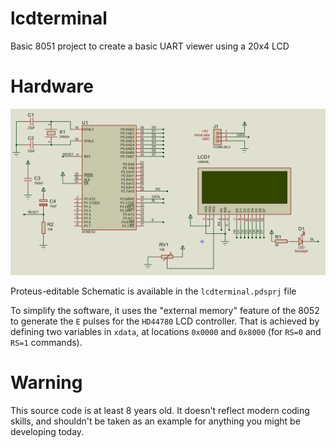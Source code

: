 # lcdterminal
Basic 8051 project to create a basic UART viewer using a 20x4 LCD 

# Hardware

![Schematic](schematic.png)

Proteus-editable Schematic is available in the `lcdterminal.pdsprj` file

To simplify the software, it uses the "external memory" feature of the 8052 to generate the `E` pulses for the `HD44780` LCD controller. That is achieved by defining two variables in `xdata`, at locations `0x0000` and `0x8000` (for `RS=0` and `RS=1` commands).

# Warning
This source code is at least 8 years old. It doesn't reflect modern coding skills, and shouldn't be taken as an example for anything you might be developing today. 

